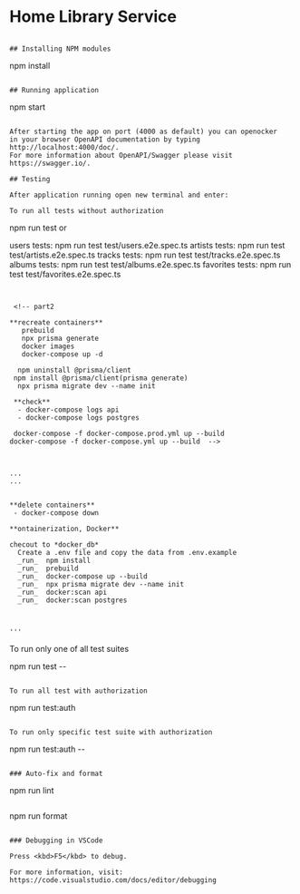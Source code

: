 # Home Library Service

```

## Installing NPM modules

```
npm install
```

## Running application

```
npm start
```

After starting the app on port (4000 as default) you can openocker
in your browser OpenAPI documentation by typing http://localhost:4000/doc/.
For more information about OpenAPI/Swagger please visit https://swagger.io/.

## Testing

After application running open new terminal and enter:

To run all tests without authorization

```
npm run test
or

  users tests: npm run test test/users.e2e.spec.ts
  artists tests: npm run test test/artists.e2e.spec.ts
  tracks tests: npm run test test/tracks.e2e.spec.ts
  albums tests: npm run test test/albums.e2e.spec.ts
  favorites tests: npm run test test/favorites.e2e.spec.ts

```


 <!-- part2

**recreate containers**
   prebuild
   npx prisma generate
   docker images
   docker-compose up -d

  npm uninstall @prisma/client
 npm install @prisma/client(prisma generate)
  npx prisma migrate dev --name init

 **check**
  - docker-compose logs api
  - docker-compose logs postgres

 docker-compose -f docker-compose.prod.yml up --build
docker-compose -f docker-compose.yml up --build  -->



...
...


**delete containers**
 - docker-compose down

**ontainerization, Docker**

checout to *docker_db*
  Create a .env file and copy the data from .env.example
  _run_  npm install
  _run_  prebuild
  _run_  docker-compose up --build
  _run_  npx prisma migrate dev --name init
  _run_  docker:scan api
  _run_  docker:scan postgres



'''
```

To run only one of all test suites

npm run test -- <path to suite>
```

To run all test with authorization

```
npm run test:auth
```

To run only specific test suite with authorization

```
npm run test:auth -- <path to suite>
```

### Auto-fix and format

```
npm run lint
```

```
npm run format
```

### Debugging in VSCode

Press <kbd>F5</kbd> to debug.

For more information, visit: https://code.visualstudio.com/docs/editor/debugging

